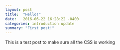 ```yaml
---
layout: post
title:  "Hello!"
date:   2016-06-22 16:28:22 -0400
categories: introduction update
summary: "First post!"
---
```

This is a test post to make sure all the CSS is working
